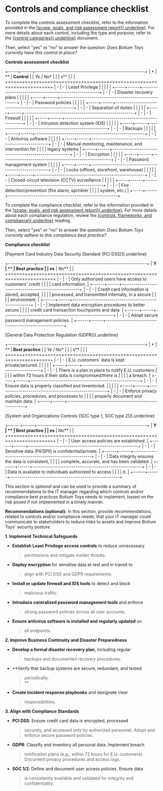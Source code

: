 # Controls and compliance checklist

To complete the controls assessment checklist, refer to the information
provided in the [[scope, goals, and risk assessment
report]{.underline}](https://docs.google.com/document/d/1s2u_RuhRAI40JSh-eZHvaFsV1ZMxcNSWXifHDTOsgFc/template/preview#heading=h.evidx83t54sc).
For more details about each control, including the type and purpose,
refer to the [[control
categories]{.underline}](https://docs.google.com/document/d/1btezuy_bMKWoK8pd97ZuzdWB9y6au_zfkrpkfVf8ktI/template/preview)
document.

Then, select "yes" or "no" to answer the question: *Does Botium Toys
currently have this control in place?*

**Controls assessment checklist**

+-----+------+--------------------------------------------------------+
| *   | **   | **Control**                                            |
| *Ye | No** |                                                        |
| s** |      |                                                        |
+=====+======+========================================================+
| -   | -    | Least Privilege                                        |
|     |      |                                                        |
+-----+------+--------------------------------------------------------+
| -   | -    | Disaster recovery plans                                |
|     |      |                                                        |
+-----+------+--------------------------------------------------------+
| -   | -    | Password policies                                      |
|     |      |                                                        |
+-----+------+--------------------------------------------------------+
| -   | -    | Separation of duties                                   |
|     |      |                                                        |
+-----+------+--------------------------------------------------------+
| -   | -    | Firewall                                               |
|     |      |                                                        |
+-----+------+--------------------------------------------------------+
| -   | -    | Intrusion detection system (IDS)                       |
|     |      |                                                        |
+-----+------+--------------------------------------------------------+
| -   | -    | Backups                                                |
|     |      |                                                        |
+-----+------+--------------------------------------------------------+
| -   | -    | Antivirus software                                     |
|     |      |                                                        |
+-----+------+--------------------------------------------------------+
| -   | -    | Manual monitoring, maintenance, and intervention for   |
|     |      | legacy systems                                         |
+-----+------+--------------------------------------------------------+
| -   | -    | Encryption                                             |
|     |      |                                                        |
+-----+------+--------------------------------------------------------+
| -   | -    | Password management system                             |
|     |      |                                                        |
+-----+------+--------------------------------------------------------+
| -   | -    | Locks (offices, storefront, warehouse)                 |
|     |      |                                                        |
+-----+------+--------------------------------------------------------+
| -   | -    | Closed-circuit television (CCTV) surveillance          |
|     |      |                                                        |
+-----+------+--------------------------------------------------------+
| -   | -    | Fire detection/prevention (fire alarm, sprinkler       |
|     |      | system, etc.)                                          |
+-----+------+--------------------------------------------------------+

To complete the compliance checklist, refer to the information provided
in the [[scope, goals, and risk assessment
report]{.underline}](https://docs.google.com/document/d/1s2u_RuhRAI40JSh-eZHvaFsV1ZMxcNSWXifHDTOsgFc/template/preview).
For more details about each compliance regulation, review the
[[controls, frameworks, and
compliance]{.underline}](https://www.coursera.org/learn/foundations-of-cybersecurity/supplement/xu4pr/controls-frameworks-and-compliance)
reading.

Then, select "yes" or "no" to answer the question: *Does Botium Toys
currently adhere to this compliance best practice?*

**Compliance checklist**

[Payment Card Industry Data Security Standard (PCI DSS)]{.underline}

+------+------+--------------------------------------------------------+
| **Y  | **   | **Best practice**                                      |
| es** | No** |                                                        |
+======+======+========================================================+
| -    | -    | Only authorized users have access to customers' credit |
|      |      | card information.                                      |
+------+------+--------------------------------------------------------+
| -    | -    | Credit card information is stored, accepted,           |
|      |      | processed, and transmitted internally, in a secure     |
|      |      | environment.                                           |
+------+------+--------------------------------------------------------+
| -    | -    | Implement data encryption procedures to better secure  |
|      |      | credit card transaction touchpoints and data.          |
+------+------+--------------------------------------------------------+
| -    | -    | Adopt secure password management policies.             |
+------+------+--------------------------------------------------------+

[General Data Protection Regulation (GDPR)]{.underline}

+-----+------+--------------------------------------------------------+
| *   | **   | **Best practice**                                      |
| *Ye | No** |                                                        |
| s** |      |                                                        |
+=====+======+========================================================+
| -   | -    | E.U. customers' data is kept private/secured.          |
|     |      |                                                        |
+-----+------+--------------------------------------------------------+
| -   | -    | There is a plan in place to notify E.U. customers      |
|     |      | within 72 hours if their data is compromised/there is  |
|     |      | a breach.                                              |
+-----+------+--------------------------------------------------------+
| -   | -    | Ensure data is properly classified and inventoried.    |
|     |      |                                                        |
+-----+------+--------------------------------------------------------+
| -   | -    | Enforce privacy policies, procedures, and processes to |
|     |      | properly document and maintain data.                   |
+-----+------+--------------------------------------------------------+

[System and Organizations Controls (SOC type 1, SOC type 2)]{.underline}

+------+------+--------------------------------------------------------+
| **Y  | **   | **Best practice**                                      |
| es** | No** |                                                        |
+======+======+========================================================+
| -    | -    | User access policies are established.                  |
+------+------+--------------------------------------------------------+
| -    | -    | Sensitive data (PII/SPII) is confidential/private.     |
+------+------+--------------------------------------------------------+
| -    | -    | Data integrity ensures the data is consistent,         |
|      |      | complete, accurate, and has been validated.            |
+------+------+--------------------------------------------------------+
| -    | -    | Data is available to individuals authorized to access  |
|      |      | it.                                                    |
+------+------+--------------------------------------------------------+

This section is *optional* and can be used to provide a summary of
recommendations to the IT manager regarding which controls and/or
compliance best practices Botium Toys needs to implement, based on the
risk posed if not implemented in a timely manner.

**Recommendations (optional):** In this section, provide
recommendations, related to controls and/or compliance needs, that your
IT manager could communicate to stakeholders to reduce risks to assets
and improve Botium Toys' security posture.

**1. Implement Technical Safeguards**

-   **Establish Least Privilege access controls** to reduce unnecessary
    > permissions and mitigate insider threats.

-   **Deploy encryption** for sensitive data at rest and in transit to
    > align with PCI DSS and GDPR requirements.

-   **Install or update firewall and IDS tools** to detect and block
    > malicious traffic.

-   **Introduce centralized password management tools** and enforce
    > strong password policies across all user accounts.

-   **Ensure antivirus software is installed and regularly updated** on
    > all endpoints.

**2. Improve Business Continuity and Disaster Preparedness**

-   **Develop a formal disaster recovery plan**, including regular
    > backups and documented recovery procedures.

-   **Verify that backup systems are secure, redundant, and tested
    > periodically.\
    > **

-   **Create incident response playbooks** and designate clear
    > responsibilities.

**3. Align with Compliance Standards**

-   **PCI DSS**: Ensure credit card data is encrypted, processed
    > securely, and accessed only by authorized personnel. Adopt and
    > enforce secure password policies.

-   **GDPR**: Classify and inventory all personal data. Implement breach
    > notification plans (e.g., within 72 hours for E.U. customers).
    > Document privacy procedures and access logs.

-   **SOC 1/2**: Define and document user access policies. Ensure data
    > is consistently available and validated for integrity and
    > confidentiality.
